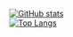 [![GitHub stats](https://github-readme-stats-phi-eight-41.vercel.app/api?username=storst1&theme=aura&include_all_commits=true&hide_border=true&number_format=long&line_height=75&custom_title=Stats&rank_icon=percentile&show_icons=true&hide=issues&hide_rank=true)](https://github.com/storst1/github-readme-stats) </br>
[![Top Langs](https://github-readme-stats-phi-eight-41.vercel.app/api/top-langs/?username=storst1&theme=aura&show_icons=true&layout=pie&langs_count=12&hide=Makefile,Dockerfile&size_weight=0.5&count_weight=0.5)](https://github.com/storst1/github-readme-stats) </br>
